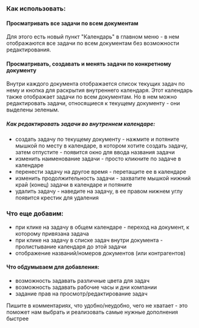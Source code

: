 ### Как использовать:

#### Просматривать все задачи по всем документам
Для этого есть новый пункт "Календарь" в главном меню - в нем отображаются все задачи по всем документам без возможности редактирования.

#### Просматривать, создавать и менять задачи по конкретному документу
Внутри каждого документа отображается список текущих задач по нему и кнопка для раскрытия внутреннего календаря. Этот календарь также отображает задачи по всем документам. Но в нем можно редактировать задачи, относящиеся к текущему документу - они выделены зеленым.

##### Как редактировать задачи во внутреннем календаре:
  * создать задачу по текущему документу - нажмите и потяните мышкой по месту в календаре, в котором хотите создать задачу, затем отпустите - появится окно для ввода названия задачи
  * изменить наименование задачи - просто кликните по задаче в календаре
  * перенести задачу на другое время  - перетащите ее в календаре
  * изменить продолжительность задачи - захватите мышкой нижний край (конец) задачи в календаре и потяните
  * удалить задачу - наведите на задачу, в ее правом нижнем углу появится крестик для удаления

### Что еще добавим:
  * при клике на задачу в общем календаре - переход на документ, к которому привязана задача
  * при клике на задачу в списке задач внутри документа - пролистывание календаря до этой задачи
  * отображение названий/номеров документов (или контрагентов)

#### Что обдумываем для добавления:
  * возможность задавать различные цвета для задач
  * возможность задавать рабочие часы и дни компании
  * задание прав на просмотр/редактирование задач

Пишите в комментариях, что удобно/неудобно, чего не хватает - это поможет нам выбрать и реализовать самые нужные дополнения быстрее
